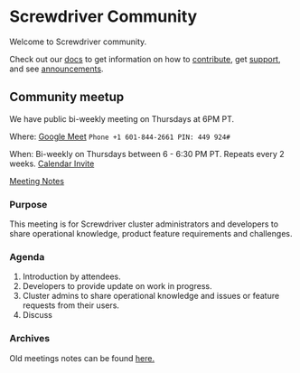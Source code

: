 # Screwdriver Community

Welcome to Screwdriver community.

Check out our [docs](https://docs.screwdriver.cd/) to get information on how to [contribute](https://docs.screwdriver.cd/about/contributing/where-to-contribute), get [support](https://docs.screwdriver.cd/about/support), and see [announcements](https://docs.screwdriver.cd/about/announcements).


## Community meetup

We have public bi-weekly meeting on Thursdays at 6PM PT.

Where: [Google Meet](https://meet.google.com/rwo-ynwh-xqy?hs=122)
       `Phone +1 601-844-2661 PIN: 449 924#`

When:  Bi-weekly on Thursdays between 6 - 6:30 PM PT. Repeats every 2 weeks.
       [Calendar Invite](https://calendar.google.com/event?action=TEMPLATE&tmeid=NjRqMzJjaDZnamVuaTQ1bjNwcmNvcG9mOW5fMjAyMDEyMThUMDIwMDAwWiBjX2prdjg1MDh1OGx0dGM3NjZmNHBtbmUwcnJjQGc&tmsrc=c_jkv8508u8lttc766f4pmne0rrc%40group.calendar.google.com&scp=ALL)
       
[Meeting Notes](https://docs.google.com/document/d/13lrkzLqwWjCMJrOhI8_aDUnqb6X2dxVAsfxe57WF2yU/edit?usp=sharing)


### Purpose

This meeting is for Screwdriver cluster administrators and developers to share operational knowledge, product feature requirements and challenges.

### Agenda

1. Introduction by attendees.
1. Developers to provide update on work in progress.
1. Cluster admins to share operational knowledge and issues or feature requests from their users.
1. Discuss

### Archives

Old meetings notes can be found [here.](./meetings) 
